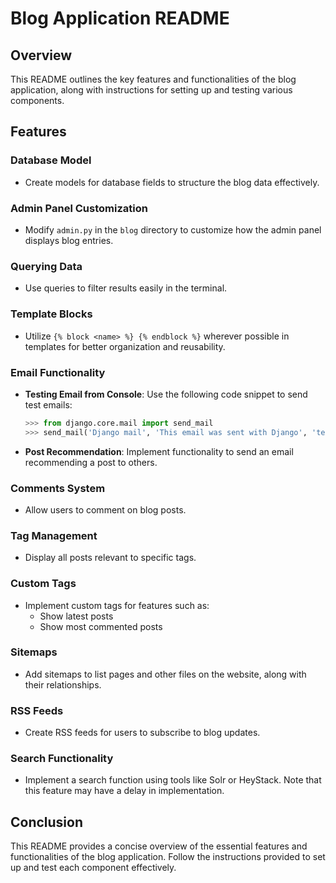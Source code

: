 # Blog Application README

## Overview

This README outlines the key features and functionalities of the blog application, along with instructions for setting up and testing various components.

## Features

### Database Model
- Create models for database fields to structure the blog data effectively.

### Admin Panel Customization
- Modify `admin.py` in the `blog` directory to customize how the admin panel displays blog entries.

### Querying Data
- Use queries to filter results easily in the terminal.

### Template Blocks
- Utilize `{% block <name> %} {% endblock %}` wherever possible in templates for better organization and reusability.

### Email Functionality
- **Testing Email from Console**: Use the following code snippet to send test emails:
    ```python
    >>> from django.core.mail import send_mail
    >>> send_mail('Django mail', 'This email was sent with Django', 'testing0hacking@gmail.com', ['rexpokemaster@gmail.com'])
    ```

- **Post Recommendation**: Implement functionality to send an email recommending a post to others.

### Comments System
- Allow users to comment on blog posts.

### Tag Management
- Display all posts relevant to specific tags.

### Custom Tags
- Implement custom tags for features such as:
  - Show latest posts
  - Show most commented posts

### Sitemaps
- Add sitemaps to list pages and other files on the website, along with their relationships.

### RSS Feeds
- Create RSS feeds for users to subscribe to blog updates.

### Search Functionality
- Implement a search function using tools like Solr or HeyStack. Note that this feature may have a delay in implementation.

## Conclusion

This README provides a concise overview of the essential features and functionalities of the blog application. Follow the instructions provided to set up and test each component effectively.